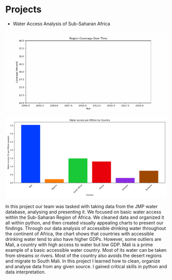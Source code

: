 # Projects

- Water Access Analysis of Sub-Saharan Africa

![Time Series Plot of Basic Water Access](RegionCoverageAnimation.gif)

![Water Access Chart of Sub-Sahran Africa](WaterAccessChart.png)

In this project our team was tasked with taking data from the JMP water database, analysing and presenting it. We focused on basic water access
within the Sub-Saharan Region of Africa. We cleaned data and organized it all within python, and then created visually appealing charts to present
our findings. Through our data analysis of accessible drinking water throughout the continent of Africa, the chart shows that countries with accessible drinking water tend to also have higher GDPs. However, some outliers are Mali, a country with high access to water but low GDP. Mali is a prime example of a basic accessible water country. Most of its water can be taken from streams or rivers. Most of the country also avoids the desert regions and migrate to South Mali. In this project I learned how to clean, organize and analyse data from any given source. I gained critical skills in python and data interpretation. 
